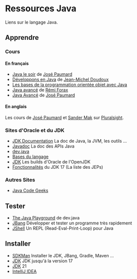 # Ressources Java

Liens sur le langage Java.

## Apprendre

### Cours

#### En français

* [Java le soir](https://blog.paumard.org/cours/java/) de [José Paumard](http://www.twitter.com/JosePaumard)
* [Développons en Java](https://www.jmdoudoux.fr/accueil_java.htm) de [Jean-Michel Doudoux](https://twitter.com/jmdoudoux)
* [Les bases de la programmation orientée objet avec Java](https://igm.univ-mlv.fr/~duris/JAVA/IR1/JavaLesBases.pdf)
* [Java avancé](http://www-igm.univ-mlv.fr/~forax/ens/java-avance/cours/pdf) de [Rémi Forax](https://twitter.com/RemiForaxOff)
* [Java Avancé](https://blog.paumard.org/cours/java-api/) de [José Paumard](http://www.twitter.com/JosePaumard)

#### En anglais

Les cours de [José Paumard](http://www.twitter.com/JosePaumard) et [Sander Mak](https://twitter.com/Sander_Mak) sur [Pluralsight](https://www.pluralsight.com/).

### Sites d'Oracle et du JDK

* [JDK Documentation](https://docs.oracle.com/en/java/javase/17/) La doc de Java, la JVM, les outils ...
* [Javadoc](https://docs.oracle.com/en/java/javase/17/docs/api/) La doc des APIs Java
* [dev.java](https://dev.java/)
* [Bases du langage](https://dev.java/learn/language-basics/)
* [JDK](https://jdk.java.net/) Les builds d'Oracle de l'OpenJDK
* [Fonctionnalités](https://openjdk.org/projects/jdk/17/) du JDK 17 (La liste des JEPs)

### Autres Sites

* [Java Code Geeks](https://www.javacodegeeks.com/)

## Tester

* [The Java Playground](https://dev.java/playground/) de dev.java
* [JBang](https://www.jbang.dev/) Développer et tester un programme très rapidement
* [JShell](https://www.jmdoudoux.fr/java/dej/chap-jshell.htm) Un REPL (Read-Eval-Print-Loop) pour Java

## Installer

* [SDKMan](https://sdkman.io/) Installer le JDK, JBang, Gradle, Maven ...
* [JDK](https://jdk.java.net/archive/) JDK jusqu'à la version 17
* [JDK](https://jdk.java.net/21/) 21
* [IntelliJ IDEA](https://www.jetbrains.com/idea/download/)
